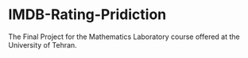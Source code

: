 # IMDB-Rating-Pridiction
The Final Project for the Mathematics Laboratory course offered at the University of Tehran.
